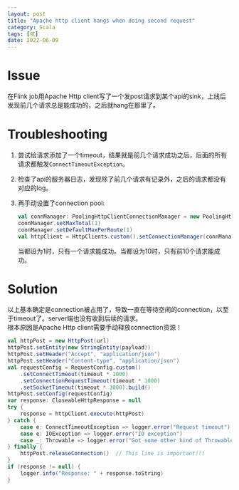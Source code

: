 ```yaml
---
layout: post
title: "Apache http client hangs when doing second request"
category: Scala
tags: [坑]
date: 2022-06-09
---
```


# Issue

在Flink job用Apache Http client写了一个发post请求到某个api的sink，上线后发现前几个请求总是能成功的，之后就hang在那里了。

# Troubleshooting

1. 尝试给请求添加了一个timeout，结果就是前几个请求成功之后，后面的所有请求都触发`ConnectTimeoutException`。
2. 检查了api的服务器日志，发现除了前几个请求有记录外，之后的请求都没有对应的log。
3. 再手动设置了connection pool:

   ```scala
   val connManager: PoolingHttpClientConnectionManager = new PoolingHttpClientConnectionManager
   connManager.setMaxTotal(1)
   connManager.setDefaultMaxPerRoute(1)
   val httpClient = HttpClients.custom().setConnectionManager(connManager).build()
   ```

   当都设为1时，只有一个请求能成功。当都设为10时，只有前10个请求能成功。


# Solution

以上基本确定是connection被占用了，导致一直在等待空闲的connection，以至于timeout了。server端也没有收到后续的请求。  
根本原因是Apache Http client需要手动释放connection资源！

```scala
val httpPost = new HttpPost(url)
httpPost.setEntity(new StringEntity(payload))
httpPost.setHeader("Accept", "application/json")
httpPost.setHeader("Content-type", "application/json")
val requestConfig = RequestConfig.custom()
    .setConnectTimeout(timeout * 1000)
    .setConnectionRequestTimeout(timeout * 1000)
    .setSocketTimeout(timeout * 1000).build()
httpPost.setConfig(requestConfig)
var response: CloseableHttpResponse = null
try {
    response = httpClient.execute(httpPost)
} catch {
    case e: ConnectTimeoutException => logger.error("Request timeout")
    case e: IOException => logger.error("IO exception")
    case _: Throwable => logger.error("Got some other kind of Throwable exception")
} finally {
    httpPost.releaseConnection()  // This line is important!!!
}
if (response != null) {
    logger.info("Response: " + response.toString)
}
```